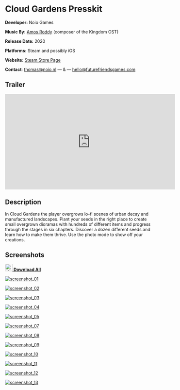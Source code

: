 # Cloud Gardens Presskit

**Developer:** Noio Games

**Music By:** [Amos Roddy](https://amosroddy.bandcamp.com/) (composer of the Kingdom OST)

**Release Date:** 2020

**Platforms:** Steam and possibly iOS

**Website:** [Steam Store Page](https://store.steampowered.com/app/1372320/Cloud_Gardens/)

**Contact**: [thomas@noio.nl](mailto:thomas@noio.nl) — & — [hello@futurefriendsgames.com](mailto:hello@futurefriendsgames.com)



## Trailer

<iframe width="560" height="315" src="https://www.youtube.com/embed/ght0J1EfHw0" frameborder="0" allow="accelerometer; autoplay; encrypted-media; gyroscope; picture-in-picture" allowfullscreen></iframe>

## Description

In Cloud Gardens the player overgrows lo-fi scenes of urban decay and manufactured landscapes. Plant your seeds in the right place to create small overgrown dioramas with hundreds of different items and progress through the stages in six chapters. Discover a dozen different seeds and learn how to make them thrive. Use the photo mode to show off your creations.



## Screenshots

[<img width="24" height="24" src="folder-zip.svg" alt="zip icon"> **Download All**](images/cloud-gardens-screenshots.zip)

[![screenshot_01](images/screenshot_01.png)](images/screenshot_01.png)

[![screenshot_02](images/screenshot_02.png)](images/screenshot_02.png)

[![screenshot_03](images/screenshot_03.png)](images/screenshot_03.png)

[![screenshot_04](images/screenshot_04.png)](images/screenshot_04.png)

[![screenshot_05](images/screenshot_05.png)](images/screenshot_05.png)

[![screenshot_07](images/screenshot_07.png)](images/screenshot_07.png)

[![screenshot_08](images/screenshot_08.png)](images/screenshot_08.png)

[![screenshot_09](images/screenshot_09.png)](images/screenshot_09.png)

[![screenshot_10](images/screenshot_10.png)](images/screenshot_10.png)

[![screenshot_11](images/screenshot_11.png)](images/screenshot_11.png)

[![screenshot_12](images/screenshot_12.png)](images/screenshot_12.png)

[![screenshot_13](images/screenshot_13.png)](images/screenshot_13.png)

